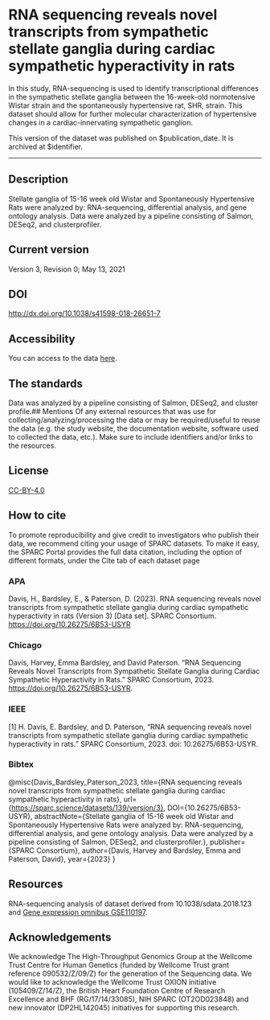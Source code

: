 
# RNA sequencing reveals novel transcripts from sympathetic stellate ganglia during cardiac sympathetic hyperactivity in rats

In this study, RNA-sequencing is used to identify transcriptional differences in the sympathetic stellate ganglia between the 16-week-old normotensive Wistar strain and the spontaneously hypertensive rat, SHR, strain. This dataset should allow for further molecular characterization of hypertensive changes in a cardiac-innervating sympathetic ganglion.

This version of the dataset was published on $publication_date. It is archived at $identifier.

--------------------------------

## Description
Stellate ganglia of 15-16 week old Wistar and Spontaneously Hypertensive Rats were analyzed by: RNA-sequencing, differential analysis, and gene ontology analysis. Data were analyzed by a pipeline consisting of Salmon, DESeq2, and clusterprofiler.

## Current version
 Version 3, Revision 0; May 13, 2021

## DOI
http://dx.doi.org/10.1038/s41598-018-26651-7

## Accessibility
You can access to the data [here](https://docs.sparc.science/docs/navigating-a-sparc-dataset). 

## The standards
Data was analyzed by a pipeline consisting of Salmon, DESeq2, and cluster profile.## Mentions
Of any external resources that was use for collecting/analyzing/processing the data or may be required/useful to reuse the data
(e.g. the study website, the documentation website, software used to collected the data, etc.). Make sure to include identifiers and/or links to the resources.

## License
 [CC-BY-4.0](https://creativecommons.org/licenses/by/4.0/)

## How to cite
To promote reproducibility and give credit to investigators who publish their data, we recommend citing your usage of SPARC datasets. To make it easy, the SPARC Portal provides the full data citation, including the option of different formats, under the Cite tab of each dataset page
### APA
Davis, H., Bardsley, E., & Paterson, D. (2023). RNA sequencing reveals novel transcripts from sympathetic stellate ganglia during cardiac sympathetic hyperactivity in rats (Version 3) [Data set]. SPARC Consortium. https://doi.org/10.26275/6B53-USYR
### Chicago
Davis, Harvey, Emma Bardsley, and David Paterson. “RNA Sequencing Reveals Novel Transcripts from Sympathetic Stellate Ganglia during Cardiac Sympathetic Hyperactivity in Rats.” SPARC Consortium, 2023. https://doi.org/10.26275/6B53-USYR.
### IEEE
[1] H. Davis, E. Bardsley, and D. Paterson, “RNA sequencing reveals novel transcripts from sympathetic stellate ganglia during cardiac sympathetic hyperactivity in rats.” SPARC Consortium, 2023. doi: 10.26275/6B53-USYR.

### Bibtex
 @misc{Davis_Bardsley_Paterson_2023, title={RNA sequencing reveals novel transcripts from sympathetic stellate ganglia during cardiac sympathetic hyperactivity in rats}, url={https://sparc.science/datasets/139/version/3}, DOI={10.26275/6B53-USYR}, abstractNote={Stellate ganglia of 15-16 week old Wistar and Spontaneously Hypertensive Rats were analyzed by: RNA-sequencing, differential analysis, and gene ontology analysis. Data were analyzed by a pipeline consisting of Salmon, DESeq2, and clusterprofiler.}, publisher={SPARC Consortium}, author={Davis, Harvey and Bardsley, Emma and Paterson, David}, year={2023} }

## Resources
RNA-sequencing analysis of dataset derived from 10.1038/sdata.2018.123 and [Gene expression omnibus GSE110197](https://www.ncbi.nlm.nih.gov/geo/query/acc.cgi?acc=GSE110197).

## Acknowledgements
We acknowledge The High-Throughput Genomics Group at the Wellcome Trust Centre for Human Genetics (funded by Wellcome Trust grant reference 090532/Z/09/Z) for the generation of the Sequencing data. We would like to acknowledge the Wellcome Trust OXION initiative (105409/Z/14/Z), the British Heart Foundation Centre of Research Excellence and BHF (RG/17/14/33085), NIH SPARC (OT2OD023848) and new innovator (DP2HL142045) initiatives for supporting this research.